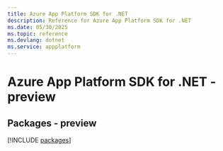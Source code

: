```yaml
---
title: Azure App Platform SDK for .NET
description: Reference for Azure App Platform SDK for .NET
ms.date: 05/30/2025
ms.topic: reference
ms.devlang: dotnet
ms.service: appplatform
---
```

# Azure App Platform SDK for .NET - preview
## Packages - preview
[!INCLUDE [packages](app-platform-index.md)]
